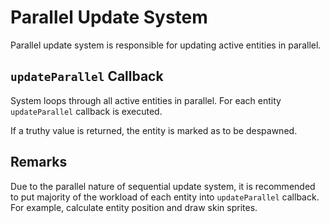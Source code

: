 # Parallel Update System

Parallel update system is responsible for updating active entities in parallel.

## `updateParallel` Callback

System loops through all active entities in parallel. For each entity `updateParallel` callback is executed.

If a truthy value is returned, the entity is marked as to be despawned.

## Remarks

Due to the parallel nature of sequential update system, it is recommended to put majority of the workload of each entity into `updateParallel` callback. For example, calculate entity position and draw skin sprites.
